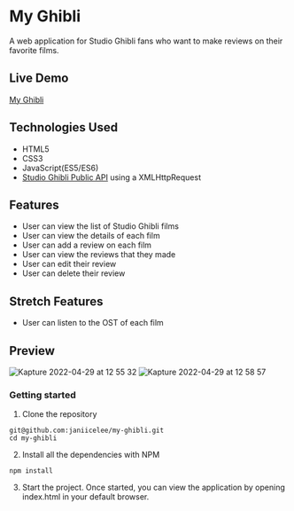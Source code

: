 # My Ghibli

A web application for Studio Ghibli fans who want to make reviews on their favorite films.

## Live Demo
[My Ghibli](https://janiicelee.github.io/my-ghibli/)

## Technologies Used
- HTML5
- CSS3
- JavaScript(ES5/ES6)
- [Studio Ghibli Public API](https://ghibliapi.herokuapp.com/#:~:text=The%20Studio%20Ghibli%20API%20catalogs,in%20whatever%20way%20makes%20sense.) using a XMLHttpRequest

## Features
- User can view the list of Studio Ghibli films
- User can view the details of each film
- User can add a review on each film
- User can view the reviews that they made
- User can edit their review
- User can delete their review

## Stretch Features
- User can listen to the OST of each film

## Preview
![Kapture 2022-04-29 at 12 55 32](https://user-images.githubusercontent.com/57986882/166060839-55b14c9b-a58c-43dc-aba6-b40584c328a3.gif)
![Kapture 2022-04-29 at 12 58 57](https://user-images.githubusercontent.com/57986882/166061501-ff630a32-b57e-4458-8698-86830828da9a.gif)


### Getting started
1. Clone the repository
```
git@github.com:janiicelee/my-ghibli.git
cd my-ghibli
```
2. Install all the dependencies with NPM
```
npm install
```
3. Start the project. Once started, you can view the application by opening index.html in your default browser.
